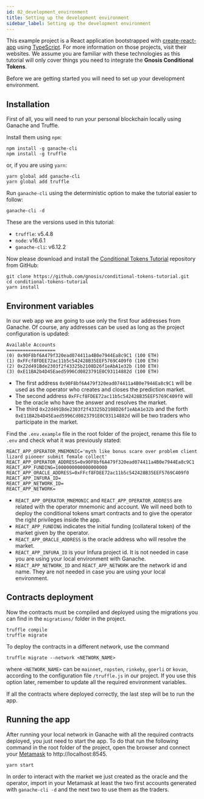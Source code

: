 ```yaml
---
id: 02_development_environment
title: Setting up the development environment
sidebar_label: Setting up the development environment
---
```


This example project is a React application bootstrapped with [create-react-app](https://github.com/facebook/create-react-app) using [TypeScript](https://www.typescriptlang.org/).
For more information on those projects, visit their websites. We assume you are familiar with these technologies as this tutorial will only cover things you need to integrate the **Gnosis Conditional Tokens**.

Before we are getting started you will need to set up your development environment.

## Installation

First of all, you will need to run your personal blockchain locally using Ganache and Truffle.

Install them using `npm`:
```
npm install -g ganache-cli
npm install -g truffle
```
or, if you are using `yarn`:
```
yarn global add ganache-cli
yarn global add truffle
```
Run `ganache-cli` using the deterministic option to make the tutorial easier to follow:
```
ganache-cli -d
```

These are the versions used in this tutorial:
- `truffle`: v5.4.8
- `node`: v16.6.1
- `ganache-cli`: v6.12.2

Now please download and install the [Conditional Tokens Tutorial](https://github.com/gnosis/conditional-tokens-tutorial) repository from GitHub:
```
git clone https://github.com/gnosis/conditional-tokens-tutorial.git
cd conditional-tokens-tutorial
yarn install
```

## Environment variables

In our web app we are going to use only the first four addresses from Ganache. Of course, any addresses can be used as long as the project configuration is updated:
```
Available Accounts
==================
(0) 0x90F8bf6A479f320ead074411a4B0e7944Ea8c9C1 (100 ETH)
(1) 0xFFcf8FDEE72ac11b5c542428B35EEF5769C409f0 (100 ETH)
(2) 0x22d491Bde2303f2f43325b2108D26f1eAbA1e32b (100 ETH)
(3) 0xE11BA2b4D45Eaed5996Cd0823791E0C93114882d (100 ETH)
```
- The first address `0x90F8bf6A479f320ead074411a4B0e7944Ea8c9C1` will be used as the operator who creates and closes the prediction market.
- The second address `0xFFcf8FDEE72ac11b5c542428B35EEF5769C409f0` will be the oracle who have the answer and resolves the market.
- The third `0x22d491Bde2303f2f43325b2108D26f1eAbA1e32b` and the forth `0xE11BA2b4D45Eaed5996Cd0823791E0C93114882d` will be two traders who participate in the market.

Find the `.env.example` file in the root folder of the project, rename this file to `.env` and check what it was previously stated:
```
REACT_APP_OPERATOR_MNEMONIC='myth like bonus scare over problem client lizard pioneer submit female collect'
REACT_APP_OPERATOR_ADDRESS=0x90F8bf6A479f320ead074411a4B0e7944Ea8c9C1
REACT_APP_FUNDING=1000000000000000000
REACT_APP_ORACLE_ADDRESS=0xFFcf8FDEE72ac11b5c542428B35EEF5769C409f0
REACT_APP_INFURA_ID=
REACT_APP_NETWORK_ID=
REACT_APP_NETWORK=
```
- `REACT_APP_OPERATOR_MNEMONIC` and `REACT_APP_OPERATOR_ADDRESS` are related with the operator mnemonic and account. We will need both to deploy the conditional tokens smart contracts and to give the operator the right privileges inside the app.
- `REACT_APP_FUNDING` indicates the initial funding (collateral token) of the market given by the operator.
- `REACT_APP_ORACLE_ADDRESS` is the oracle address who will resolve the market.
- `REACT_APP_INFURA_ID` is your Infura project id. It is not needed in case you are using your local environment with Ganache.
- `REACT_APP_NETWORK_ID` and `REACT_APP_NETWORK` are the network id and name. They are not needed in case you are using your local environment.

## Contracts deployment

Now the contracts must be compiled and deployed using the migrations you can find in the `migrations/` folder in the project.
```
truffle compile
truffle migrate
```

To deploy the contracts in a different network, use the command
```
truffle migrate --network <NETWORK_NAME>
```
where `<NETWORK_NAME>` can be `mainnet`, `ropsten`, `rinkeby`, `goerli` or `kovan`, according to the configuration file `/truffle.js` in our project. If you use this option later, remember to update all the required environment variables.

If all the contracts where deployed correctly, the last step will be to run the app.

## Running the app

After running your local network in Ganache with all the required contracts deployed, you just need to start the app. To do that run the following command in the root folder of the project, open the browser and connect your [Metamask](https://metamask.io/) to http://localhost:8545.
```
yarn start
```

In order to interact with the market we just created as the oracle and the operator, import in your Metamask at least the two first accounts generated with `ganache-cli -d` and the next two to use them as the traders.
